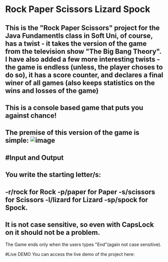 # Rock Paper Scissors Lizard Spock

This is the "Rock Paper Scissors" project for the Java Fundamentls class in Soft Uni, of course, has a twist - it takes the version of the game from the television show "The Big Bang Theory". I have also added a few more interesting twists - the game is endless (unless, the player choses to do so), it has a score counter, and declares a final winer of all games (also keeps statistics on the wins and losses of the game)
-
This is a console based game that puts you against chance!
-
The premise of this version of the game is simple:
![image](https://github.com/Lidiyan93/RockPaperScissorsLizardSpock/assets/156517466/eee1a74f-7c10-409a-8070-a27c96d1c9f2)
-
#Input and Output
-
You write the starting letter/s:
-
-r/rock for Rock
-p/paper for Paper
-s/scissors for Scissors
-l/lizard for Lizard
-sp/spock for Spock.
-
It is not case sensitive, so even with CapsLock on it should not be a problem.
-
The Game ends only when the users types "End"(again not case sensitive).

#Live DEMO
You can access the live demo of the project here: 

